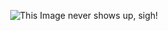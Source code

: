 
 
<p align="center">
  <img src="https://media.giphy.com/media/3oEduOXu3DBfTazzaw/giphy.gif" alt="This Image never shows up, sigh!"/>
</p>
